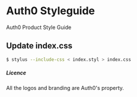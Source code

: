 Auth0 Styleguide
================

Auth0 Product Style Guide


## Update index.css
```bash
$ stylus --include-css < index.styl > index.css 
```
##### Licence
All the logos and branding are Auth0's property.
